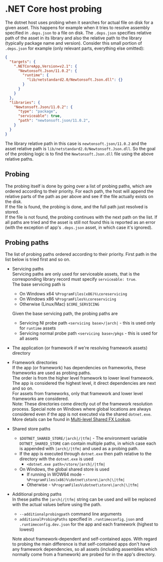 # .NET Core host probing

The dotnet host uses probing when it searches for actual file on disk for a given asset. This happens for example when it tries to resolve assembly specified in `.deps.json` to a file on disk. The `.deps.json` specifies relative path of the asset in its library and also the relative path to the library (typically package name and version). Consider this small portion of `.deps.json` for example (only relevant parts, everything else omitted):
```json
{
  "targets": {
    ".NETCoreApp,Version=v2.1": {
      "Newtonsoft.Json/11.0.2": {
        "runtime": {
          "lib/netstandard2.0/Newtonsoft.Json.dll": {}
        }
      }
    }
  },
  "libraries": {
    "Newtonsoft.Json/11.0.2": {
      "type": "package",
      "serviceable": true,
      "path": "newtonsoft.json/11.0.2",
    }
  }
}
```

The library relative path in this case is `newtonsoft.json/11.0.2` and the asset relative path is `lib/netstandard2.0/Newtonsoft.Json.dll`. So the goal of the probing logic is to find the `Newtonsoft.Json.dll` file using the above relative paths.

## Probing
The probing itself is done by going over a list of probing paths, which are ordered according to their priority. For each path, the host will append the relative parts of the path as per above and see if the file actually exists on the disk.  
If the file is found, the probing is done, and the full path just resolved is stored.  
If the file is not found, the probing continues with the next path on the list.
If all paths are tried and the asset is still not found this is reported as an error (with the exception of app's `.deps.json` asset, in which case it's ignored).

## Probing paths
The list of probing paths ordered according to their priority. First path in the list below is tried first and so on.
* Servicing paths  
  Servicing paths are only used for serviceable assets, that is the corresponding library record must specify `serviceable: true`.  
  The base servicing path is
    * On Windows x64 `%ProgramFiles(x86)%\coreservicing`
    * On Windows x86 `%ProgramFiles%\coreservicing`
    * Otherwise (Linux/Mac) `$CORE_SERVICING`  

  Given the base servicing path, the probing paths are
    * Servicing NI probe path `<servicing base>/|arch|` - this is used only for `runtime` assets
    * Servicing normal probe path `<servicing base>/pkgs` - this is used for all assets

* The application (or framework if we're resolving framework assets) directory
* Framework directories  
  If the app (or framework) has dependencies on frameworks, these frameworks are used as probing paths.  
  The order is from the higher level framework to lower level framework. The app is considered the highest level, it direct dependencies are next and so on.  
  For assets from frameworks, only that framework and lower level frameworks are considered.  
  Note: These directories come directly out of the framework resolution process. Special note on Windows where global locations are always considered even if the app is not executed via the shared `dotnet.exe`. More details can be found in [Multi-level Shared FX Lookup](multilevel-sharedfx-lookup.md).
* Shared store paths
  * `$DOTNET_SHARED_STORE/|arch|/|tfm|` - The environment variable `DOTNET_SHARED_STORE` can contain multiple paths, in which case each is appended with `|arch|/|tfm|` and used as a probing path.
  * If the app is executed through `dotnet.exe` then path relative to the directory with the `dotnet.exe` is used
    * `<dotnet.exe path>/store/|arch|/|tfm|`
  * On Windows, the global shared store is used
    * If running in WOW64 mode - `%ProgramFiles(x86)%\dotnet\store\|arch|\|tfm|`
    * Otherwise - `%ProgramFiles%\dotnet\store\|arch|\|tfm|`
* Additional probing paths  
  In these paths the `|arch|/|tfm|` string can be used and will be replaced with the actual values before using the path.
  * `--additionalprobingpath` command line arguments
  * `additionalProbingPaths` specified in `.runtimeconfig.json` and `.runtimeconfig.dev.json` for the app and each framework (highest to lowest)


  Note about framework-dependent and self-contained apps. With regard to probing the main difference is that self-contained apps don't have any framework dependencies, so all assets (including assemblies which normally come from a framework) are probed for in the app's directory.